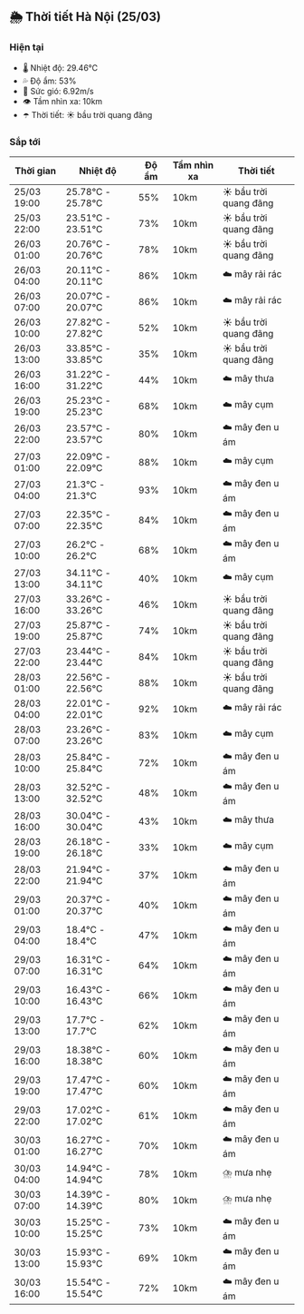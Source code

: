 ## 🌦️ Thời tiết Hà Nội (25/03)

### Hiện tại

- 🌡️ Nhiệt độ: 29.46℃
- 💦 Độ ẩm: 53%
- 💨 Sức gió: 6.92m/s
- 👁️ Tầm nhìn xa: 10km
- ☂️ Thời tiết: ☀️ bầu trời quang đãng

### Sắp tới

| Thời gian | Nhiệt độ | Độ ẩm | Tầm nhìn xa | Thời tiết |
| --- | --- | --- | --- | --- |
| 25/03 19:00 | 25.78℃ - 25.78℃ | 55% | 10km | ☀️ bầu trời quang đãng |
| 25/03 22:00 | 23.51℃ - 23.51℃ | 73% | 10km | ☀️ bầu trời quang đãng |
| 26/03 01:00 | 20.76℃ - 20.76℃ | 78% | 10km | ☀️ bầu trời quang đãng |
| 26/03 04:00 | 20.11℃ - 20.11℃ | 86% | 10km | ☁️ mây rải rác |
| 26/03 07:00 | 20.07℃ - 20.07℃ | 86% | 10km | ☁️ mây rải rác |
| 26/03 10:00 | 27.82℃ - 27.82℃ | 52% | 10km | ☀️ bầu trời quang đãng |
| 26/03 13:00 | 33.85℃ - 33.85℃ | 35% | 10km | ☀️ bầu trời quang đãng |
| 26/03 16:00 | 31.22℃ - 31.22℃ | 44% | 10km | ☁️ mây thưa |
| 26/03 19:00 | 25.23℃ - 25.23℃ | 68% | 10km | ☁️ mây cụm |
| 26/03 22:00 | 23.57℃ - 23.57℃ | 80% | 10km | ☁️ mây đen u ám |
| 27/03 01:00 | 22.09℃ - 22.09℃ | 88% | 10km | ☁️ mây cụm |
| 27/03 04:00 | 21.3℃ - 21.3℃ | 93% | 10km | ☁️ mây đen u ám |
| 27/03 07:00 | 22.35℃ - 22.35℃ | 84% | 10km | ☁️ mây đen u ám |
| 27/03 10:00 | 26.2℃ - 26.2℃ | 68% | 10km | ☁️ mây đen u ám |
| 27/03 13:00 | 34.11℃ - 34.11℃ | 40% | 10km | ☁️ mây cụm |
| 27/03 16:00 | 33.26℃ - 33.26℃ | 46% | 10km | ☀️ bầu trời quang đãng |
| 27/03 19:00 | 25.87℃ - 25.87℃ | 74% | 10km | ☀️ bầu trời quang đãng |
| 27/03 22:00 | 23.44℃ - 23.44℃ | 84% | 10km | ☀️ bầu trời quang đãng |
| 28/03 01:00 | 22.56℃ - 22.56℃ | 88% | 10km | ☀️ bầu trời quang đãng |
| 28/03 04:00 | 22.01℃ - 22.01℃ | 92% | 10km | ☁️ mây rải rác |
| 28/03 07:00 | 23.26℃ - 23.26℃ | 83% | 10km | ☁️ mây cụm |
| 28/03 10:00 | 25.84℃ - 25.84℃ | 72% | 10km | ☁️ mây đen u ám |
| 28/03 13:00 | 32.52℃ - 32.52℃ | 48% | 10km | ☁️ mây đen u ám |
| 28/03 16:00 | 30.04℃ - 30.04℃ | 43% | 10km | ☁️ mây thưa |
| 28/03 19:00 | 26.18℃ - 26.18℃ | 33% | 10km | ☁️ mây cụm |
| 28/03 22:00 | 21.94℃ - 21.94℃ | 37% | 10km | ☁️ mây đen u ám |
| 29/03 01:00 | 20.37℃ - 20.37℃ | 40% | 10km | ☁️ mây đen u ám |
| 29/03 04:00 | 18.4℃ - 18.4℃ | 47% | 10km | ☁️ mây đen u ám |
| 29/03 07:00 | 16.31℃ - 16.31℃ | 64% | 10km | ☁️ mây đen u ám |
| 29/03 10:00 | 16.43℃ - 16.43℃ | 66% | 10km | ☁️ mây đen u ám |
| 29/03 13:00 | 17.7℃ - 17.7℃ | 62% | 10km | ☁️ mây đen u ám |
| 29/03 16:00 | 18.38℃ - 18.38℃ | 60% | 10km | ☁️ mây đen u ám |
| 29/03 19:00 | 17.47℃ - 17.47℃ | 60% | 10km | ☁️ mây đen u ám |
| 29/03 22:00 | 17.02℃ - 17.02℃ | 61% | 10km | ☁️ mây đen u ám |
| 30/03 01:00 | 16.27℃ - 16.27℃ | 70% | 10km | ☁️ mây đen u ám |
| 30/03 04:00 | 14.94℃ - 14.94℃ | 78% | 10km | ⛈️ mưa nhẹ |
| 30/03 07:00 | 14.39℃ - 14.39℃ | 80% | 10km | ⛈️ mưa nhẹ |
| 30/03 10:00 | 15.25℃ - 15.25℃ | 73% | 10km | ☁️ mây đen u ám |
| 30/03 13:00 | 15.93℃ - 15.93℃ | 69% | 10km | ☁️ mây đen u ám |
| 30/03 16:00 | 15.54℃ - 15.54℃ | 72% | 10km | ☁️ mây đen u ám |

